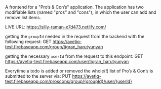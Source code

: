 A frontend for a "Pro’s & Con’s" application. The application has two modifiable lists (named "pros" and "cons"), in which the user can add and remove list items.

LIVE URL: https://silly-raman-e7d473.netlify.com/

getting the `groupId` needed in the request from the backend with the following request:
  GET https://avetiq-test.firebaseapp.com/group/tigran_harutyunyan

getting the necessary `userId` from the request to this endpoint:
  GET https://avetiq-test.firebaseapp.com/user/tigran_harutyunyan
  
  
Everytime a todo is added or removed the whole(!) list of Pro’s & Con’s is submitted to the server via:
  PUT https://avetiq-test.firebaseapp.com/proscons/group/{groupId}/user/{userId}
